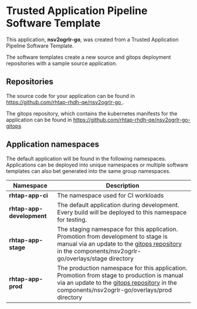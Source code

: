 # Trusted Application Pipeline Software Template

This application, **nsv2ogrlr-go**, was created from a Trusted Application Pipeline Software Template.

The software templates create a new source and gitops deployment repositories with a sample source application. 

## Repositories

The source code for your application can be found in [https://github.com/rhtap-rhdh-qe/nsv2ogrlr-go ](https://github.com/rhtap-rhdh-qe/nsv2ogrlr-go ).
 
The gitops repository, which contains the kubernetes manifests for the application can be found in 
[https://github.com/rhtap-rhdh-qe/nsv2ogrlr-go-gitops ](https://github.com/rhtap-rhdh-qe/nsv2ogrlr-go-gitops ) 

## Application namespaces 

The default application will be found in the following namespaces. Applications can be deployed into unique namespaces or multiple software templates can also bet generated into the same group namespaces.  

|  Namespace   |  Description   |  
| -------- | -------- |
| **rhtap-app-ci** | The namespace used for CI workloads |
| **rhtap-app-development** | The default application during development. Every build will be deployed to this namespace for testing. |
| **rhtap-app-stage** | The staging namespace for this application. Promotion from development to stage is manual via an update to the [gitops repository](https://github.com/rhtap-rhdh-qe/nsv2ogrlr-go-gitops ) in the components/nsv2ogrlr-go/overlays/stage directory |
| **rhtap-app-prod** | The production namespace for this application. Promotion from stage to production is manual via an update to the [gitops repository](https://github.com/rhtap-rhdh-qe/nsv2ogrlr-go-gitops ) in the components/nsv2ogrlr-go/overlays/prod directory |